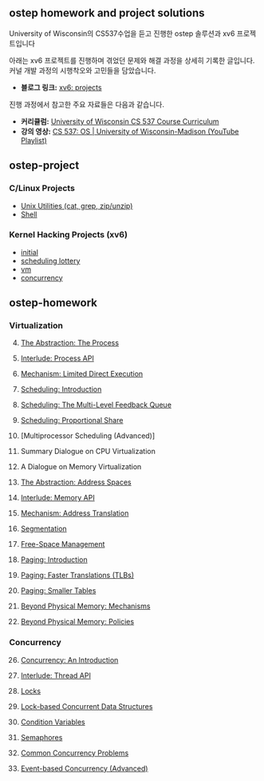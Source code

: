## ostep homework and project solutions

University of Wisconsin의 CS537수업을 듣고 진행한 ostep 솔루션과 xv6 프로젝트입니다


아래는 xv6 프로젝트를 진행하며 겪었던 문제와 해결 과정을 상세히 기록한 글입니다. 커널 개발 과정의 시행착오와 고민들을 담았습니다.

* **블로그 링크:** [xv6: projects](https://velog.io/@hiidy/series/xv6)

진행 과정에서 참고한 주요 자료들은 다음과 같습니다.

* **커리큘럼:** [University of Wisconsin CS 537 Course Curriculum](https://github.com/ossu/computer-science/blob/master/coursepages/ostep/README.md)
* **강의 영상:** [CS 537: OS | University of Wisconsin-Madison (YouTube Playlist)](https://pages.cs.wisc.edu/~remzi/Classes/537/Spring2018/Discussion/videos.html)


## ostep-project

### C/Linux Projects
- [Unix Utilities (cat, grep, zip/unzip)](./projects/initial-utilities)
- [Shell](./projects/processes-shell)

### Kernel Hacking Projects (xv6)
- [initial](./projects/initial-xv6)
- [scheduling lottery](./projects/scheduling-xv6-lottery)
- [vm](./projects/vm-xv6-intro)
- [concurrency](./projects/concurrency-xv6-threads)

## ostep-homework

### Virtualization

4. [The Abstraction: The Process](./homework/ch4)

5. [Interlude: Process API](./homework/ch5)

6. [Mechanism: Limited Direct Execution](./homework/ch6)

7. [Scheduling: Introduction](./homework/ch7)

8. [Scheduling: The Multi-Level Feedback Queue](./homework/ch8)

9. [Scheduling: Proportional Share](./homework/ch9)

10. [Multiprocessor Scheduling (Advanced)]

11. Summary Dialogue on CPU Virtualization

12. A Dialogue on Memory Virtualization

13. [The Abstraction: Address Spaces](./homework/ch13)

14. [Interlude: Memory API](./homework/ch14)

15. [Mechanism: Address Translation](./homework/ch15)

16. [Segmentation](./homework/ch16)

17. [Free-Space Management](./homework/ch17)

18. [Paging: Introduction](./homework/ch18)

19. [Paging: Faster Translations (TLBs)](./homework/ch19)

20. [Paging: Smaller Tables](./homework/ch20)

21. [Beyond Physical Memory: Mechanisms](./homework/ch21)

22. [Beyond Physical Memory: Policies](./homework/ch22)

### Concurrency

26. [Concurrency: An Introduction](./homework/ch26)

27. [Interlude: Thread API](./homework/ch27)

28. [Locks](./homework/ch28)

29. [Lock-based Concurrent Data Structures](./homework/ch29)

30. [Condition Variables](./homework/ch30)

31. [Semaphores](./homework/ch31)

32. [Common Concurrency Problems](./homework/ch32)

33. [Event-based Concurrency (Advanced)](./homework/ch33)

